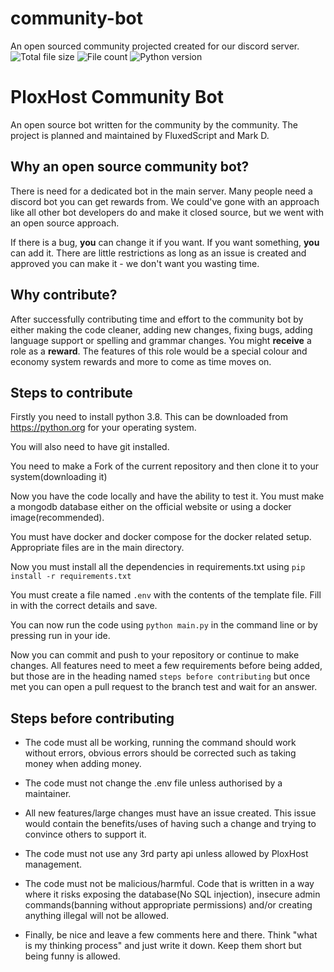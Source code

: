 # community-bot

An open sourced community projected created for our discord server. 
![Total file size](https://img.shields.io/github/languages/code-size/PloxHost-LLC/community-bot) ![File count](https://img.shields.io/github/directory-file-count/PloxHost-LLC/community-bot) ![Python version](https://img.shields.io/badge/python-v3.8-blue)

# PloxHost Community Bot

An open source bot written for the community by the community. The project is planned and maintained by FluxedScript and Mark D.

## Why an open source community bot?

There is need for a dedicated bot in the main server. Many people need a discord bot you can get rewards from. We could've gone with an approach like all other bot developers do and make it closed source, but we went with an open source approach.

If there is a bug, **you** can change it if you want. If you want something, **you** can add it. There are little restrictions as long as an issue is created and approved you can make it - we don't want you wasting time.

## Why contribute?

After successfully contributing time and effort to the community bot by either making the code cleaner, adding new changes, fixing bugs, adding language support or spelling and grammar changes. You might **receive** a role as a **reward**. The features of this role would be a special colour and economy system rewards and more to come as time moves on.

## Steps to contribute

Firstly you need to install python 3.8. This can be downloaded from https://python.org for your operating system.

You will also need to have git installed.

You need to make a Fork of the current repository and then clone it to your system(downloading it)

Now you have the code locally and have the ability to test it. You must make a mongodb database either on the official website or using a docker image(recommended).

You must have docker and docker compose for the docker related setup. Appropriate files are in the main directory.

Now you must install all the dependencies in requirements.txt using `pip install -r requirements.txt`

You must create a file named `.env` with the contents of the template file. Fill in with the correct details and save.

You can now run the code using `python main.py` in the command line or by pressing run in your ide.

Now you can commit and push to your repository or continue to make changes. All features need to meet a few requirements before being added, but those are in the heading named `steps before contributing` but once met you can open a pull request to the branch test and wait for an answer.

## Steps before contributing

- The code must all be working, running the command should work without errors, obvious errors should be corrected such as taking money when adding money.

- The code must not change the .env file unless authorised by a maintainer.

- All new features/large changes must have an issue created. This issue would contain the benefits/uses of having such a change and trying to convince others to support it.

- The code must not use any 3rd party api unless allowed by PloxHost management.

- The code must not be malicious/harmful. Code that is written in a way where it risks exposing the database(No SQL injection), insecure admin commands(banning without appropriate permissions) and/or creating anything illegal will not be allowed.

- Finally, be nice and leave a few comments here and there. Think "what is my thinking process" and just write it down. Keep them short but being funny is allowed.
